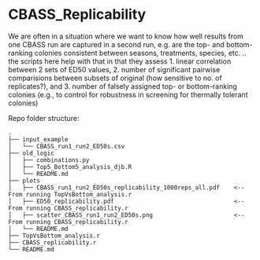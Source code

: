 # CBASS_Replicability

We are often in a situation where we want to know how well results from one CBASS run are captured in a second run, e.g. are the top- and bottom-ranking colonies consistent between seasons, treatments, species, etc. .. the scripts here help with that in that they assess 1. linear correlation between 2 sets of ED50 values, 2. number of significant pairwise comparisions between subsets of original (how sensitive to no. of replicates?), and 3. number of falsely assigned top- or bottom-ranking colonies (e.g., to control for robustness in screening for thermally tolerant colonies)

<!-- ## Plots -->
<!-- ![example](plots/markdown_embed_files/ED50_replicability.svg)-->
<!-- ![example](plots/scatter_CBASS_run1_run2_ED50s.png) -->
<!-- ![example](plots/markdown_embed_files/Example-DATA_CBASS_run1_run2_ED50s_replicability_1000reps_all_1.svg) -->
<!-- ![example](plots/markdown_embed_files/Example-DATA_CBASS_run1_run2_ED50s_replicability_1000reps_all_2.svg) -->
<!-- ![example](plots/markdown_embed_files/Example-DATA_CBASS_run1_run2_ED50s_replicability_1000reps_all_3.svg) --> 

Repo folder structure:

```text
.
├── input_example
│   └── CBASS_run1_run2_ED50s.csv
├── old_logic
│   ├── combinations.py
│   ├── Top5_Bottom5_analysis_djb.R
│   └── README.md
├── plots
│   ├── CBASS_run1_run2_ED50s_replicability_1000reps_all.pdf    <-- From running TopVsBottom_analysis.r
│   ├── ED50_replicability.pdf                                  <-- From running CBASS_replicability.r
│   ├── scatter_CBASS_run1_run2_ED50s.png                       <-- From running CBASS_replicability.r
│   └── README.md
├── TopVsBottom_analysis.r
├── CBASS_replicability.r
└── README.md
```
